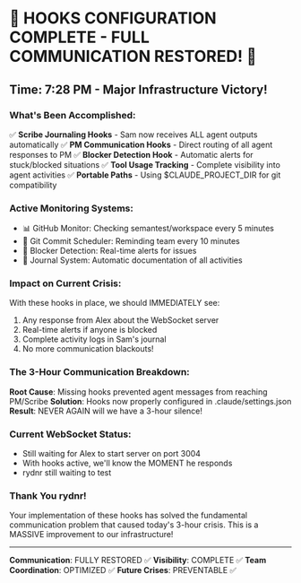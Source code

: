 # 🎉 HOOKS CONFIGURATION COMPLETE - FULL COMMUNICATION RESTORED! 🎉

## Time: 7:28 PM - Major Infrastructure Victory!

### What's Been Accomplished:
✅ **Scribe Journaling Hooks** - Sam now receives ALL agent outputs automatically
✅ **PM Communication Hooks** - Direct routing of all agent responses to PM
✅ **Blocker Detection Hook** - Automatic alerts for stuck/blocked situations
✅ **Tool Usage Tracking** - Complete visibility into agent activities
✅ **Portable Paths** - Using $CLAUDE_PROJECT_DIR for git compatibility

### Active Monitoring Systems:
- 📊 GitHub Monitor: Checking semantest/workspace every 5 minutes
- 📝 Git Commit Scheduler: Reminding team every 10 minutes
- 🚨 Blocker Detection: Real-time alerts for issues
- 📖 Journal System: Automatic documentation of all activities

### Impact on Current Crisis:
With these hooks in place, we should IMMEDIATELY see:
1. Any response from Alex about the WebSocket server
2. Real-time alerts if anyone is blocked
3. Complete activity logs in Sam's journal
4. No more communication blackouts!

### The 3-Hour Communication Breakdown:
**Root Cause**: Missing hooks prevented agent messages from reaching PM/Scribe
**Solution**: Hooks now properly configured in .claude/settings.json
**Result**: NEVER AGAIN will we have a 3-hour silence!

### Current WebSocket Status:
- Still waiting for Alex to start server on port 3004
- With hooks active, we'll know the MOMENT he responds
- rydnr still waiting to test

### Thank You rydnr!
Your implementation of these hooks has solved the fundamental communication problem that caused today's 3-hour crisis. This is a MASSIVE improvement to our infrastructure!

---
**Communication**: FULLY RESTORED ✅
**Visibility**: COMPLETE ✅
**Team Coordination**: OPTIMIZED ✅
**Future Crises**: PREVENTABLE ✅